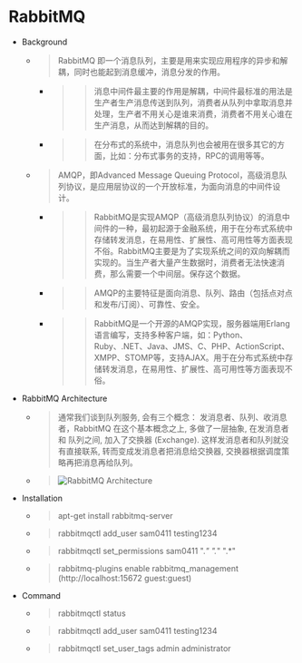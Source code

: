 
# RabbitMQ

* Background
	* > RabbitMQ 即一个消息队列，主要是用来实现应用程序的异步和解耦，同时也能起到消息缓冲，消息分发的作用。
		* >> 消息中间件最主要的作用是解耦，中间件最标准的用法是生产者生产消息传送到队列，消费者从队列中拿取消息并处理，生产者不用关心是谁来消费，消费者不用关心谁在生产消息，从而达到解耦的目的。
		* >> 在分布式的系统中，消息队列也会被用在很多其它的方面，比如：分布式事务的支持，RPC的调用等等。		
	* > AMQP，即Advanced Message Queuing Protocol，高级消息队列协议，是应用层协议的一个开放标准，为面向消息的中间件设计。
		* >> RabbitMQ是实现AMQP（高级消息队列协议）的消息中间件的一种，最初起源于金融系统，用于在分布式系统中存储转发消息，在易用性、扩展性、高可用性等方面表现不俗。RabbitMQ主要是为了实现系统之间的双向解耦而实现的。当生产者大量产生数据时，消费者无法快速消费，那么需要一个中间层。保存这个数据。
		* >> AMQP的主要特征是面向消息、队列、路由（包括点对点和发布/订阅）、可靠性、安全。
		* >> RabbitMQ是一个开源的AMQP实现，服务器端用Erlang语言编写，支持多种客户端，如：Python、Ruby、.NET、Java、JMS、C、PHP、ActionScript、XMPP、STOMP等，支持AJAX。用于在分布式系统中存储转发消息，在易用性、扩展性、高可用性等方面表现不俗。
		
* RabbitMQ Architecture
	* > 通常我们谈到队列服务, 会有三个概念： 发消息者、队列、收消息者，RabbitMQ 在这个基本概念之上, 多做了一层抽象, 在发消息者和 队列之间, 加入了交换器 (Exchange). 这样发消息者和队列就没有直接联系, 转而变成发消息者把消息给交换器, 交换器根据调度策略再把消息再给队列。
	* > ![RabbitMQ Architecture](https://github.com/sam0411/SpringBoot/blob/master/src/main/resources/static/images/rabbitMQ_Arch.png)
	
	
* Installation
	* > apt-get install rabbitmq-server 
	* > rabbitmqctl add_user sam0411 testing1234
	* > rabbitmqctl set_permissions sam0411 ".*" ".*" ".*"
	* > rabbitmq-plugins enable rabbitmq_management (http://localhost:15672 guest:guest)
	
* Command
	* > rabbitmqctl status
	* > rabbitmqctl add_user sam0411 testing1234
	* > rabbitmqctl set_user_tags admin administrator
